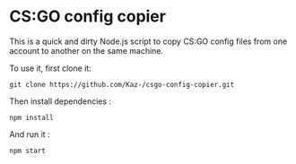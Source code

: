 # CS:GO config copier

This is a quick and dirty Node.js script to copy CS:GO config files from one account to another on the same machine.

To use it, first clone it: 

```
git clone https://github.com/Kaz-/csgo-config-copier.git
```

Then install dependencies : 

```
npm install
```

And run it : 

```
npm start
```
